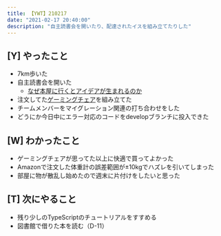 ```yaml
---
title: 【YWT】210217
date: "2021-02-17 20:40:00"
description: "自主読書会を開いたり、配達されたイスを組み立てたりした"
---
```


## [Y] やったこと

- 7km歩いた
- 自主読書会を開いた
  - [なぜ本屋に行くとアイデアが生まれるのか](https://scrapbox.io/camomilecafe/%E3%81%AA%E3%81%9C%E6%9C%AC%E5%B1%8B%E3%81%AB%E8%A1%8C%E3%81%8F%E3%81%A8%E3%82%A2%E3%82%A4%E3%83%87%E3%82%A2%E3%81%8C%E7%94%9F%E3%81%BE%E3%82%8C%E3%82%8B%E3%81%AE%E3%81%8B)
- 注文してた[ゲーミングチェア](https://item.rakuten.co.jp/soho/sf-327390/?s-id=ph_pc_itemname)を組み立てた
- チームメンバーをマイグレーション関連の打ち合わせをした
- どうにか今日中にエラー対応のコードをdevelopブランチに投入できた

## [W] わかったこと

- ゲーミングチェアが思ってた以上に快適で買ってよかった
- Amazonで注文した体重計の誤差範囲が±10kgでハズレを引いてしまった
- 部屋に物が散乱し始めたので週末に片付けをしたいと思った

## [T] 次にやること

- 残り少しのTypeScriptのチュートリアルをすすめる
- 図書館で借りた本を読む（D-11）
